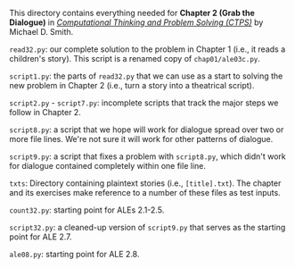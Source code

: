 This directory contains everything needed for
**Chapter 2 (Grab the Dialogue)** in
[*Computational Thinking and Problem Solving (CTPS)*](https://profsmith89.github.io/ctps/ctps.html)
by Michael D. Smith.

`read32.py`: our complete solution to the problem in Chapter 1 (i.e.,
it reads a children's story).  This script is a renamed copy of
`chap01/ale03c.py`.

`script1.py`: the parts of `read32.py` that we can use as a start
to solving the new problem in Chapter 2 (i.e., turn a story into
a theatrical script).

`script2.py` - `script7.py`: incomplete scripts that track the major
steps we follow in Chapter 2.

`script8.py`: a script that we hope will work for dialogue spread
over two or more file lines. We're not sure it will work for other
patterns of dialogue.

`script9.py`: a script that fixes a problem with `script8.py`, which
didn't work for dialogue contained completely within one file line.

`txts`: Directory containing plaintext stories (i.e., `[title].txt`).
The chapter and its exercises make reference to a number of these
files as test inputs.

`count32.py`: starting point for ALEs 2.1-2.5.

`script32.py`: a cleaned-up version of `script9.py` that serves
as the starting point for ALE 2.7.

`ale08.py`: starting point for ALE 2.8.
